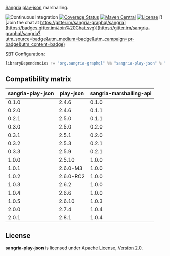 [Sangria](http://sangria-graphql.org/) [play-json](https://www.playframework.com/documentation/2.2.x/ScalaJson) marshalling.

![Continuous Integration](https://github.com/sangria-graphql/sangria-play-json/workflows/Continuous%20Integration/badge.svg)
[![Coverage Status](http://coveralls.io/repos/sangria-graphql/sangria-play-json/badge.svg?branch=master&service=github)](http://coveralls.io/github/sangria-graphql/sangria-play-json?branch=master)
[![Maven Central](https://maven-badges.herokuapp.com/maven-central/org.sangria-graphql/sangria-play-json_2.12/badge.svg)](https://maven-badges.herokuapp.com/maven-central/org.sangria-graphql/sangria-play-json_2.12)
[![License](http://img.shields.io/:license-Apache%202-brightgreen.svg)](http://www.apache.org/licenses/LICENSE-2.0.txt)
[![Join the chat at https://gitter.im/sangria-graphql/sangria](https://badges.gitter.im/Join%20Chat.svg)](https://gitter.im/sangria-graphql/sangria?utm_source=badge&utm_medium=badge&utm_campaign=pr-badge&utm_content=badge)

SBT Configuration:

```scala
libraryDependencies += "org.sangria-graphql" %% "sangria-play-json" % "2.0.1"
```

## Compatibility matrix

|sangria-play-json |play-json |sangria-marshalling-api|
|------------------|----------|-----------------------|
|0.1.0             | 2.4.6    | 0.1.0                 |
|0.2.0             | 2.4.6    | 0.1.1                 |
|0.2.1             | 2.5.0    | 0.1.1                 |
|0.3.0             | 2.5.0    | 0.2.0                 |
|0.3.1             | 2.5.1    | 0.2.0                 |
|0.3.2             | 2.5.3    | 0.2.1                 |
|0.3.3             | 2.5.9    | 0.2.1                 |
|1.0.0             | 2.5.10   | 1.0.0                 |
|1.0.1             | 2.6.0-M3 | 1.0.0                 |
|1.0.2             | 2.6.0-RC2| 1.0.0                 |
|1.0.3             | 2.6.2    | 1.0.0                 |
|1.0.4             | 2.6.6    | 1.0.0                 |
|1.0.5             | 2.6.10   | 1.0.3                 |
|2.0.0             | 2.7.4    | 1.0.4                 |
|2.0.1             | 2.8.1    | 1.0.4                 |

## License

**sangria-play-json** is licensed under [Apache License, Version 2.0](http://www.apache.org/licenses/LICENSE-2.0).

